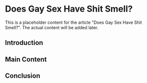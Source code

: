 # Does Gay Sex Have Shit Smell?

This is a placeholder content for the article "Does Gay Sex Have Shit Smell?". 
The actual content will be added later.

## Introduction

## Main Content

## Conclusion